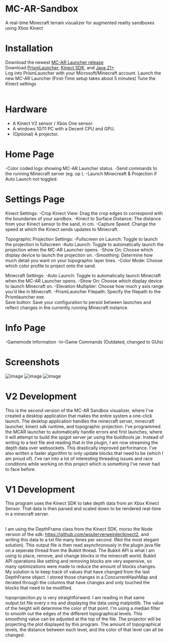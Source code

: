 # MC-AR-Sandbox
A real-time Minecraft terrain visualizer for augmented reality sandboxes using Xbox Kinect <br>

# Installation
Download the newest [MC-AR Launcher release](https://github.com/colemaring/MC-AR-Sandbox/releases) <br>
Download [PrismLauncher](https://prismlauncher.org/download/windows/), [Kinect SDK](https://www.microsoft.com/en-us/download/details.aspx?id=44561), and [Java 21+](https://www.oracle.com/java/technologies/downloads/#java21) <br>
Log into PrismLauncher with your Microsoft/Minecraft account.
Launch the new MC-AR Launcher (First-Time setup takes about 5 minutes)
Tune the Kinect settings <br><br>

# Hardware
- A Kinect V2 sensor / Xbox One sensor.
- A windows 10/11 PC with a Decent CPU and GPU.
- (Optional) A projector.

# Home Page
-Color coded logs showing MC-AR Launcher status.
-Send commands to the running Minecraft server (eg. op <username>).
-Launch Minecreaft & Projection if Auto Launch not toggled.

# Settings Page
Kinect Settings:
-Crop Kinect View: Drag the crop edges to correspond with the boundaries of your sandbox.
-Kinect to Surface Distance: The distance from your Kinect sensor to the sand, in cm.
-Capture Speed: Change the speed at which the Kinect sends updates to Minecraft.

Topographic Projection Settings:
-Fullscreen on Launch: Toggle to launch the projection in fullscreen
-Auto Launch: Toggle to automatically launch the projection when the MC-AR Launcher opens.
-Show On: Choose which display device to launch the projection on.
-Smoothing: Determine how much detail you want on your topographic layer lines.
-Color Mode: Choose which color profile to project onto the sand.

Minecraft Settings:
-Auto Launch: Toggle to automatically launch Minecraft when the MC-AR Launcher opens.
-Show On: Choose which display device to launch Minecraft on.
-Elevation Multiplier: Choose how much y axis range you'd like in Minecraft.
-PrismLauncher Filepath: Specify the filepath to the Prismlauncher exe.
<br>
Save button: Save your configuration to persist between launches and reflect changes in the currently running Minecraft instance.

# Info Page
-Gamemode Information
-In-Game Commands (Outdated, changed to GUIs)

# Screenshots
![image](https://github.com/user-attachments/assets/f27ef5f5-a43b-4053-8044-72e953e55e1f)
![image](https://github.com/user-attachments/assets/611abce0-67b2-4a2d-b5cf-1073f39617b0)
![image](https://github.com/user-attachments/assets/04bb55f9-e500-4f6b-9cf1-bec1d613143a)

# V2 Development
This is the second version of the MC-AR Sandbox visualizer, where I've created a desktop application that makes the entire system a one-click launch. The desktop application handles the minecraft server, minecraft launcher, kinect sdk runtime, and topographic projection. I've programmed the MCAR launcher to automatically handle errors and first launches, where it will attempt to build the spigot server jar using the buildtools jar. Instead of writing to a text file and reading that in the plugin, I am now streaming the depth data over websockets. This drastically improved performance. I've also written a faster algorithm to only update blocks that need to be (which I am proud of). I've ran into a lot of interesting threading issues and race conditions while working on this project which is something I've never had to face before. <br>

# V1 Development
This program uses the Kinect SDK to take depth data from an Xbox Kinect Sensor. That data is then parsed and scaled down to be rendered real-time in a minecraft server. <br><br>

I am using the DepthFrame class from the Kinect SDK, morso the Node version of the sdk: https://github.com/wouterverweirder/kinect2, and writing this data to a txt file many times per second. (Not the most elegant solution). This output file is then read asynchronously in the plugin java file on a seperate thread from the Bukkit thread. The Bukkit API is what I am using to place, remove, and change blocks in the minecraft world. Bukkit API operations like setting and removing blocks are very expensive, so many optimizations were made to reduce the amount of blocks changes. My solution is to keep track of values that have changed from the last DepthFrame object. I stored those changes in a ConcurrentHashMap and iterated through the columns that have changes and only touched the blocks that need to be modified.

topoprojeciton.py is very straightforward. I am reading in that same output.txt file every x ms and displaying the data using matplotlib. The value of the height will determine the color of that point. I'm using a median filter to smooth out the edges of the different topographical levels. This smoothing value can be adjusted at the top of the file. The projector will be projecting the plot displayed by this program. The amount of topographical levels, the distance between each level, and the color of that level can all be changed. <br><br>
